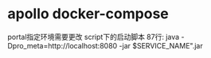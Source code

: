 # apollo docker-compose 
portal指定环境需要更改 script下的启动脚本
87行:
java -Dpro_meta=http://localhost:8080 -jar $SERVICE_NAME".jar
